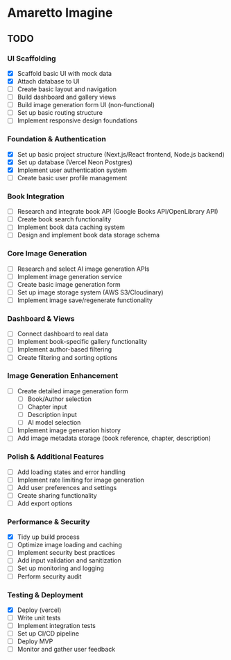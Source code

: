 # Amaretto Imagine

## TODO

### UI Scaffolding

- [x] Scaffold basic UI with mock data
- [x] Attach database to UI
- [ ] Create basic layout and navigation
- [ ] Build dashboard and gallery views
- [ ] Build image generation form UI (non-functional)
- [ ] Set up basic routing structure
- [ ] Implement responsive design foundations

### Foundation & Authentication

- [x] Set up basic project structure (Next.js/React frontend, Node.js backend)
- [x] Set up database (Vercel Neon Postgres)
- [x] Implement user authentication system
- [ ] Create basic user profile management

### Book Integration

- [ ] Research and integrate book API (Google Books API/OpenLibrary API)
- [ ] Create book search functionality
- [ ] Implement book data caching system
- [ ] Design and implement book data storage schema

### Core Image Generation

- [ ] Research and select AI image generation APIs
- [ ] Implement image generation service
- [ ] Create basic image generation form
- [ ] Set up image storage system (AWS S3/Cloudinary)
- [ ] Implement image save/regenerate functionality

### Dashboard & Views

- [ ] Connect dashboard to real data
- [ ] Implement book-specific gallery functionality
- [ ] Implement author-based filtering
- [ ] Create filtering and sorting options

### Image Generation Enhancement

- [ ] Create detailed image generation form
  - [ ] Book/Author selection
  - [ ] Chapter input
  - [ ] Description input
  - [ ] AI model selection
- [ ] Implement image generation history
- [ ] Add image metadata storage (book reference, chapter, description)

### Polish & Additional Features

- [ ] Add loading states and error handling
- [ ] Implement rate limiting for image generation
- [ ] Add user preferences and settings
- [ ] Create sharing functionality
- [ ] Add export options

### Performance & Security

- [x] Tidy up build process
- [ ] Optimize image loading and caching
- [ ] Implement security best practices
- [ ] Add input validation and sanitization
- [ ] Set up monitoring and logging
- [ ] Perform security audit

### Testing & Deployment

- [x] Deploy (vercel)
- [ ] Write unit tests
- [ ] Implement integration tests
- [ ] Set up CI/CD pipeline
- [ ] Deploy MVP
- [ ] Monitor and gather user feedback
